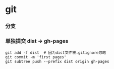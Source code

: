 # git

### 分支


### 单独提交 dist -> gh-pages
```shell
git add -f dist  # 因为dist文件被.gitignore忽略
git commit -m 'first pages'
git subtree push --prefix dist origin gh-pages
```